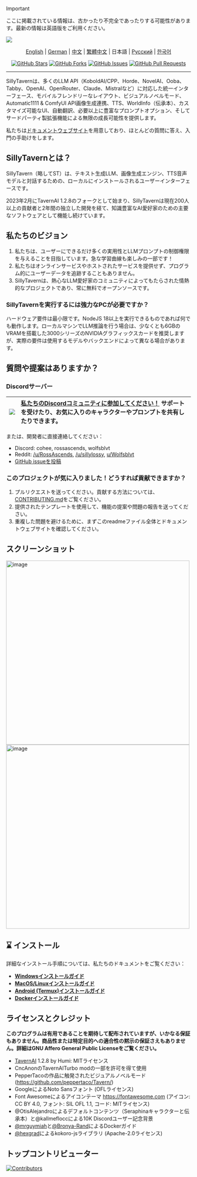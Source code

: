 > [!IMPORTANT]  
> ここに掲載されている情報は、古かったり不完全であったりする可能性があります。最新の情報は英語版をご利用ください。

<a name="readme-top"></a>

![][cover]

<div align="center">

[English](readme.md) | [German](readme-de_de.md) | [中文](readme-zh_cn.md) | [繁體中文](readme-zh_tw.md) | 日本語 | [Русский](readme-ru_ru.md) | [한국어](readme-ko_kr.md)

[![GitHub Stars](https://img.shields.io/github/stars/SillyTavern/SillyTavern.svg)](https://github.com/SillyTavern/SillyTavern/stargazers)
[![GitHub Forks](https://img.shields.io/github/forks/SillyTavern/SillyTavern.svg)](https://github.com/SillyTavern/SillyTavern/forks)
[![GitHub Issues](https://img.shields.io/github/issues/SillyTavern/SillyTavern.svg)](https://github.com/SillyTavern/SillyTavern/issues)
[![GitHub Pull Requests](https://img.shields.io/github/issues-pr/SillyTavern/SillyTavern.svg)](https://github.com/SillyTavern/SillyTavern/pulls)

</div>

---

SillyTavernは、多くのLLM API（KoboldAI/CPP、Horde、NovelAI、Ooba、Tabby、OpenAI、OpenRouter、Claude、Mistralなど）に対応した統一インターフェース、モバイルフレンドリーなレイアウト、ビジュアルノベルモード、Automatic1111 & ComfyUI API画像生成連携、TTS、WorldInfo（伝承本）、カスタマイズ可能なUI、自動翻訳、必要以上に豊富なプロンプトオプション、そしてサードパーティ製拡張機能による無限の成長可能性を提供します。

私たちは[ドキュメントウェブサイト](https://docs.sillytavern.app/)を用意しており、ほとんどの質問に答え、入門の手助けをします。

## SillyTavernとは？

SillyTavern（略してST）は、テキスト生成LLM、画像生成エンジン、TTS音声モデルと対話するための、ローカルにインストールされるユーザーインターフェースです。

2023年2月にTavernAI 1.2.8のフォークとして始まり、SillyTavernは現在200人以上の貢献者と2年間の独立した開発を経て、知識豊富なAI愛好家のための主要なソフトウェアとして機能し続けています。

## 私たちのビジョン

1. 私たちは、ユーザーにできるだけ多くの実用性とLLMプロンプトの制御権限を与えることを目指しています。急な学習曲線も楽しみの一部です！
2. 私たちはオンラインサービスやホストされたサービスを提供せず、プログラム的にユーザーデータを追跡することもありません。
3. SillyTavernは、熱心なLLM愛好家のコミュニティによってもたらされた情熱的なプロジェクトであり、常に無料でオープンソースです。

### SillyTavernを実行するには強力なPCが必要ですか？

ハードウェア要件は最小限です。NodeJS 18以上を実行できるものであれば何でも動作します。ローカルマシンでLLM推論を行う場合は、少なくとも6GBのVRAMを搭載した3000シリーズのNVIDIAグラフィックスカードを推奨しますが、実際の要件は使用するモデルやバックエンドによって異なる場合があります。

## 質問や提案はありますか？

### Discordサーバー

| [![][discord-shield-badge]][discord-link] | [私たちのDiscordコミュニティに参加してください！](https://discord.gg/sillytavern) サポートを受けたり、お気に入りのキャラクターやプロンプトを共有したりできます。 |
| :---------------------------------------- | :----------------------------------------------------------------------------------------------------------------- |

または、開発者に直接連絡してください：

* Discord: cohee, rossascends, wolfsblvt
* Reddit: [/u/RossAscends](https://www.reddit.com/user/RossAscends/), [/u/sillylossy](https://www.reddit.com/user/sillylossy/), [u/Wolfsblvt](https://www.reddit.com/user/Wolfsblvt/)
* [GitHub issueを投稿](https://github.com/SillyTavern/SillyTavern/issues)

### このプロジェクトが気に入りました！どうすれば貢献できますか？

1. プルリクエストを送ってください。貢献する方法については、[CONTRIBUTING.md](../CONTRIBUTING.md)をご覧ください。
2. 提供されたテンプレートを使用して、機能の提案や問題の報告を送ってください。
3. 重複した問題を避けるために、まずこのreadmeファイル全体とドキュメントウェブサイトを確認してください。

## スクリーンショット

<img width="500" alt="image" src="https://github.com/user-attachments/assets/9b5f32f0-c3b3-4102-b3f5-0e9213c0f50f">
<img width="500" alt="image" src="https://github.com/user-attachments/assets/913fdbaa-7d33-42f1-ae2c-89dca41c53d1">

## ⌛ インストール

詳細なインストール手順については、私たちのドキュメントをご覧ください：

* **[Windowsインストールガイド](https://docs.sillytavern.app/installation/windows/)**
* **[MacOS/Linuxインストールガイド](https://docs.sillytavern.app/installation/linuxmacos/)**
* **[Android (Termux)インストールガイド](https://docs.sillytavern.app/installation/android-(termux)/)**
* **[Dockerインストールガイド](https://docs.sillytavern.app/installation/docker/)**

## ライセンスとクレジット

**このプログラムは有用であることを期待して配布されていますが、いかなる保証もありません。商品性または特定目的への適合性の黙示の保証さえもありません。詳細はGNU Affero General Public Licenseをご覧ください。**

* [TavernAI](https://github.com/TavernAI/TavernAI) 1.2.8 by Humi: MITライセンス
* CncAnonのTavernAITurbo modの一部を許可を得て使用
* PepperTacoの作品に触発されたビジュアルノベルモード (<https://github.com/peppertaco/Tavern/>)
* GoogleによるNoto Sansフォント (OFLライセンス)
* Font Awesomeによるアイコンテーマ <https://fontawesome.com> (アイコン: CC BY 4.0, フォント: SIL OFL 1.1, コード: MITライセンス)
* @OtisAlejandroによるデフォルトコンテンツ（Seraphinaキャラクターと伝承本）と@kallmefloccによる10K Discordユーザー記念背景
* [@mrguymiah](https://github.com/mrguymiah)と[@Bronya-Rand](https://github.com/Bronya-Rand)によるDockerガイド
* [@hexgrad](https://github.com/hexgrad)によるkokoro-jsライブラリ (Apache-2.0ライセンス)

## トップコントリビューター

[![Contributors](https://contrib.rocks/image?repo=SillyTavern/SillyTavern)](https://github.com/SillyTavern/SillyTavern/graphs/contributors)

<!-- LINK GROUP -->
[cover]: https://github.com/user-attachments/assets/01a6ae9a-16aa-45f2-8bff-32b5dc587e44
[discord-link]: https://discord.gg/sillytavern
[discord-shield-badge]: https://img.shields.io/discord/1100685673633153084?color=5865F2&label=discord&labelColor=black&logo=discord&logoColor=white&style=for-the-badge
